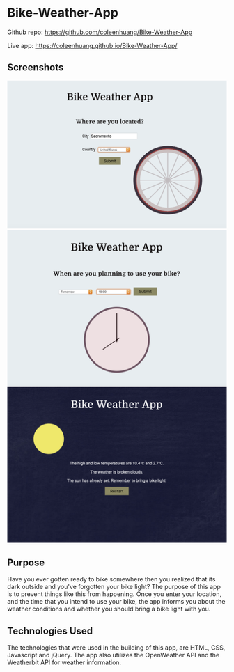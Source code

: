 # Bike-Weather-App
Github repo: https://github.com/coleenhuang/Bike-Weather-App

Live app: https://coleenhuang.github.io/Bike-Weather-App/

## Screenshots
![Start Page](/./screenshots/start.png?raw=true "Start Page")
![Date Page](/./screenshots/date.png?raw=true "Date Page")
![Results Page](/./screenshots/result.png?raw=true "Results Page")

## Purpose
Have you ever gotten ready to bike somewhere then you realized that its dark outside and you've forgotten your bike light? The purpose of this app is to prevent things like this from happening. Once you enter your location, and the time that you intend to use your bike, the app informs you about the weather conditions and whether you should bring a bike light with you.

## Technologies Used
The technologies that were used in the building of this app, are HTML, CSS, Javascript and jQuery. The app also utilizes the OpenWeather API and the Weatherbit API for weather information.